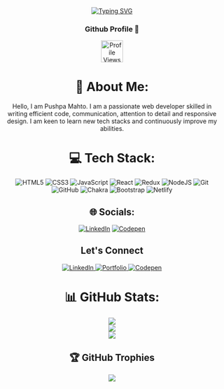 <div align="center">
 <a  href="https://git.io/typing-svg"><img src="https://readme-typing-svg.demolab.com?font=&pause=1000&color=D32CF7&width=435&lines=Hi!%F0%9F%91%8B+I'm+Pushpa+Mahto,from+Jharkhand" alt="Typing SVG" /></a>

</div>

<div align="center">

<h3> Github Profile 👀</h3>  <img src="https://profile-counter.glitch.me/pushpamahto/count.svg" height="50" alt="Profile Views"  />


# 💫 About Me:
Hello, I am Pushpa Mahto. I am a passionate web developer skilled in  writing efficient code, communication, attention to detail and responsive design. I am keen to learn new tech stacks and continuously improve my abilities.

</div>


<div align="center">




# 💻 Tech Stack:
![HTML5](https://img.shields.io/badge/html5-%23E34F26.svg?style=for-the-badge&logo=html5&logoColor=white) ![CSS3](https://img.shields.io/badge/css3-%231572B6.svg?style=for-the-badge&logo=css3&logoColor=white) ![JavaScript](https://img.shields.io/badge/javascript-%23323330.svg?style=for-the-badge&logo=javascript&logoColor=%23F7DF1E) ![React](https://img.shields.io/badge/react-%2320232a.svg?style=for-the-badge&logo=react&logoColor=%2361DAFB) ![Redux](https://img.shields.io/badge/redux-%23593d88.svg?style=for-the-badge&logo=redux&logoColor=white) ![NodeJS](https://img.shields.io/badge/node.js-6DA55F?style=for-the-badge&logo=node.js&logoColor=white) ![Git](https://img.shields.io/badge/git-%23F05033.svg?style=for-the-badge&logo=git&logoColor=white) ![GitHub](https://img.shields.io/badge/github-%23121011.svg?style=for-the-badge&logo=github&logoColor=white) ![Chakra](https://img.shields.io/badge/chakra-%234ED1C5.svg?style=for-the-badge&logo=chakraui&logoColor=white) ![Bootstrap](https://img.shields.io/badge/bootstrap-%238511FA.svg?style=for-the-badge&logo=bootstrap&logoColor=white) ![Netlify](https://img.shields.io/badge/netlify-%23000000.svg?style=for-the-badge&logo=netlify&logoColor=#00C7B7)


## 🌐 Socials:
[![LinkedIn](https://img.shields.io/badge/LinkedIn-%230077B5.svg?logo=linkedin&logoColor=white)](https://linkedin.com/in/https://www.linkedin.com/in/pushpa-mahto-356035287/) [![Codepen](https://img.shields.io/badge/Codepen-000000?style=for-the-badge&logo=codepen&logoColor=white)](https://codepen.io/https://codepen.io/Pushpa-Mahto) 




<h2 align="center">Let's Connect</h2>

<p align="center">
  <a href="https://linkedin.com/in/https://www.linkedin.com/in/pushpa-mahto-356035287/" target="_blank">
    <img src="https://img.shields.io/badge/LinkedIn-%230077B5.svg?&style=for-the-badge&logo=linkedin&logoColor=white" alt="LinkedIn">
  </a>
  <a href="https://pushpa-mahto.netlify.app/" target="_blank">
    <img src="https://img.shields.io/badge/Portfolio-%2312100E.svg?&style=for-the-badge&logo=dev.to&logoColor=pink" alt="Portfolio">
  </a>
  <a href="https://codepen.io/https://codepen.io/Pushpa-Mahto" target="_blank">
    <img src="https://img.shields.io/badge/Portfolio-%2312100E.svg?&style=for-the-badge&logo=dev.to&logoColor=white" alt="Codepen">
  </a>
</p>



# 📊 GitHub Stats:
![](https://github-readme-stats.vercel.app/api?username=pushpamahto&theme=radical&hide_border=false&include_all_commits=true&count_private=true)<br/>
![](https://github-readme-streak-stats.herokuapp.com/?user=pushpamahto&theme=radical&hide_border=false)<br/>
![](https://github-readme-stats.vercel.app/api/top-langs/?username=pushpamahto&theme=radical&hide_border=false&include_all_commits=true&count_private=true&layout=compact)







## 🏆 GitHub Trophies
![](https://github-profile-trophy.vercel.app/?username=pushpamahto&theme=radical&no-frame=false&no-bg=false&margin-w=4)


</div>

<!-- Proudly created with GPRM ( https://gprm.itsvg.in ) -->
